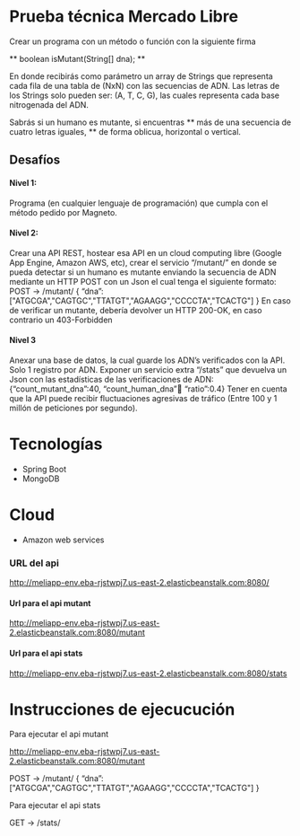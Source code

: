 # Prueba técnica Mercado Libre

Crear un programa con un método o función con la siguiente firma

** boolean isMutant(String[] dna); **

En donde recibirás como parámetro un array de Strings que representa cada fila de una tabla
de (NxN) con las secuencias de ADN. Las letras de los Strings solo pueden ser: (A, T, C, G), las
cuales representa cada base nitrogenada del ADN.

Sabrás si un humano es mutante, si encuentras ** más de una secuencia de cuatro letras iguales, **
de forma oblicua, horizontal o vertical.

## Desafíos
#### Nivel 1:
Programa (en cualquier lenguaje de programación) que cumpla con el método pedido por
Magneto.

#### Nivel 2:
Crear una API REST, hostear esa API en un cloud computing libre (Google App Engine,
Amazon AWS, etc), crear el servicio “/mutant/” en donde se pueda detectar si un humano es
mutante enviando la secuencia de ADN mediante un HTTP POST con un Json el cual tenga el
siguiente formato:
POST → /mutant/
{
“dna”:["ATGCGA","CAGTGC","TTATGT","AGAAGG","CCCCTA","TCACTG"]
}
En caso de verificar un mutante, debería devolver un HTTP 200-OK, en caso contrario un
403-Forbidden

#### Nivel 3

Anexar una base de datos, la cual guarde los ADN’s verificados con la API.
Solo 1 registro por ADN.
Exponer un servicio extra “/stats” que devuelva un Json con las estadísticas de las
verificaciones de ADN: {“count_mutant_dna”:40, “count_human_dna”:100: “ratio”:0.4}
Tener en cuenta que la API puede recibir fluctuaciones agresivas de tráfico (Entre 100 y 1
millón de peticiones por segundo).

# Tecnologías
- Spring Boot
- MongoDB

# Cloud
- Amazon web services

### URL del api

http://meliapp-env.eba-rjstwpj7.us-east-2.elasticbeanstalk.com:8080/

#### Url para el api mutant

http://meliapp-env.eba-rjstwpj7.us-east-2.elasticbeanstalk.com:8080/mutant

#### Url para el api stats

http://meliapp-env.eba-rjstwpj7.us-east-2.elasticbeanstalk.com:8080/stats

# Instrucciones de ejecucución

Para ejecutar el api mutant

http://meliapp-env.eba-rjstwpj7.us-east-2.elasticbeanstalk.com:8080/mutant

POST → /mutant/
{
“dna”:["ATGCGA","CAGTGC","TTATGT","AGAAGG","CCCCTA","TCACTG"]
}

Para ejecutar el api stats

GET → /stats/





